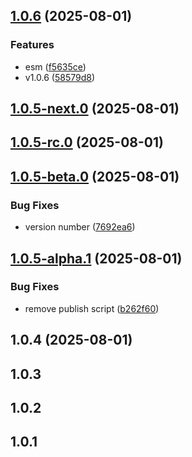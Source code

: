 ## [1.0.6](https://github.com/VfanLee/hello-npm/compare/v1.0.6-rc.0...v1.0.6) (2025-08-01)


### Features

* esm ([f5635ce](https://github.com/VfanLee/hello-npm/commit/f5635ceba9bc65f68ead5ed72583c3c692556bf0))
* v1.0.6 ([58579d8](https://github.com/VfanLee/hello-npm/commit/58579d8a61b62e95d3e14067144aaa23ce23a153))



## [1.0.5-next.0](https://github.com/VfanLee/hello-npm/compare/v1.0.5-rc.0...v1.0.5-next.0) (2025-08-01)



## [1.0.5-rc.0](https://github.com/VfanLee/hello-npm/compare/v1.0.5-beta.0...v1.0.5-rc.0) (2025-08-01)



## [1.0.5-beta.0](https://github.com/VfanLee/hello-npm/compare/v1.0.5-alpha.1...v1.0.5-beta.0) (2025-08-01)


### Bug Fixes

* version number ([7692ea6](https://github.com/VfanLee/hello-npm/commit/7692ea624995b7450a0bc4394b3ca3f3fd3929aa))



## [1.0.5-alpha.1](https://github.com/VfanLee/hello-npm/compare/v1.0.4...v1.0.5-alpha.1) (2025-08-01)


### Bug Fixes

* remove publish script ([b262f60](https://github.com/VfanLee/hello-npm/commit/b262f60a9fd3e7841a7c8a928cd02fa1945fb929))



## 1.0.4 (2025-08-01)



## 1.0.3



## 1.0.2



## 1.0.1



